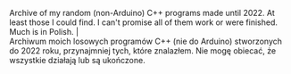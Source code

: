 Archive of my random (non-Arduino) C++ programs made until 2022. At least those I could find. I can't promise all of them work or were finished. Much is in Polish.    |      
Archiwum moich losowych programów C++ (nie do Arduino) stworzonych do 2022 roku, przynajmniej tych, które znalazłem. Nie mogę obiecać, że wszystkie działają lub są ukończone. 
